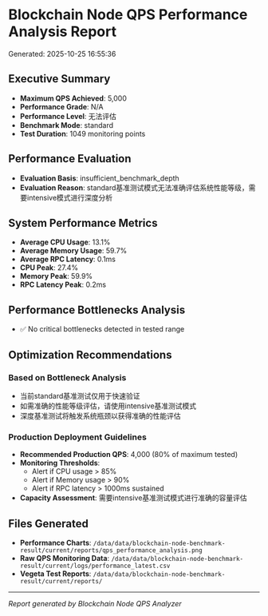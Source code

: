 # Blockchain Node QPS Performance Analysis Report
Generated: 2025-10-25 16:55:36

## Executive Summary
- **Maximum QPS Achieved**: 5,000
- **Performance Grade**: N/A
- **Performance Level**: 无法评估
- **Benchmark Mode**: standard
- **Test Duration**: 1049 monitoring points

## Performance Evaluation
- **Evaluation Basis**: insufficient_benchmark_depth
- **Evaluation Reason**: standard基准测试模式无法准确评估系统性能等级，需要intensive模式进行深度分析

## System Performance Metrics
- **Average CPU Usage**: 13.1%
- **Average Memory Usage**: 59.7%
- **Average RPC Latency**: 0.1ms
- **CPU Peak**: 27.4%
- **Memory Peak**: 59.9%
- **RPC Latency Peak**: 0.2ms

## Performance Bottlenecks Analysis
- ✅ No critical bottlenecks detected in tested range

## Optimization Recommendations

### Based on Bottleneck Analysis
- 当前standard基准测试仅用于快速验证
- 如需准确的性能等级评估，请使用intensive基准测试模式
- 深度基准测试将触发系统瓶颈以获得准确的性能评估

### Production Deployment Guidelines
- **Recommended Production QPS**: 4,000 (80% of maximum tested)
- **Monitoring Thresholds**: 
  - Alert if CPU usage > 85%
  - Alert if Memory usage > 90%
  - Alert if RPC latency > 1000ms sustained
- **Capacity Assessment**: 需要intensive基准测试模式进行准确的容量评估

## Files Generated
- **Performance Charts**: `/data/data/blockchain-node-benchmark-result/current/reports/qps_performance_analysis.png`
- **Raw QPS Monitoring Data**: `/data/data/blockchain-node-benchmark-result/current/logs/performance_latest.csv`
- **Vegeta Test Reports**: `/data/data/blockchain-node-benchmark-result/current/reports/`

---
*Report generated by Blockchain Node QPS Analyzer*
